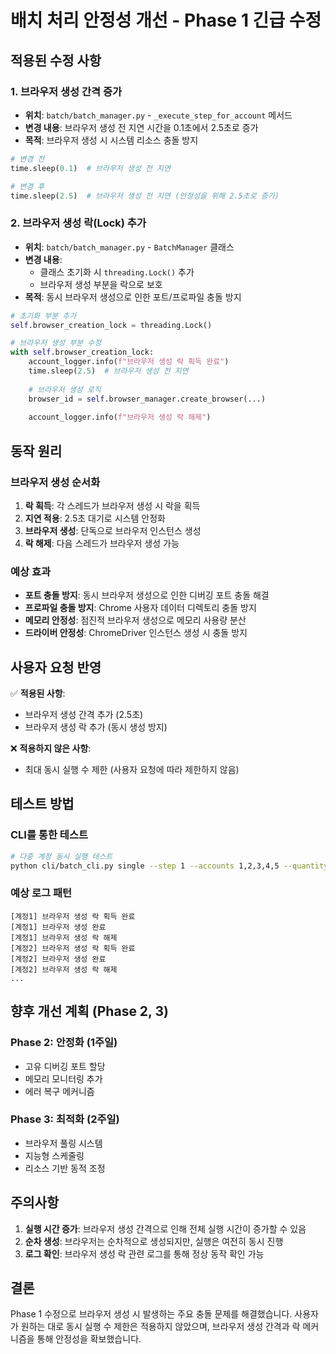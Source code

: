 # 배치 처리 안정성 개선 - Phase 1 긴급 수정

## 적용된 수정 사항

### 1. 브라우저 생성 간격 증가
- **위치**: `batch/batch_manager.py` - `_execute_step_for_account` 메서드
- **변경 내용**: 브라우저 생성 전 지연 시간을 0.1초에서 2.5초로 증가
- **목적**: 브라우저 생성 시 시스템 리소스 충돌 방지

```python
# 변경 전
time.sleep(0.1)  # 브라우저 생성 전 지연

# 변경 후  
time.sleep(2.5)  # 브라우저 생성 전 지연 (안정성을 위해 2.5초로 증가)
```

### 2. 브라우저 생성 락(Lock) 추가
- **위치**: `batch/batch_manager.py` - `BatchManager` 클래스
- **변경 내용**: 
  - 클래스 초기화 시 `threading.Lock()` 추가
  - 브라우저 생성 부분을 락으로 보호
- **목적**: 동시 브라우저 생성으로 인한 포트/프로파일 충돌 방지

```python
# 초기화 부분 추가
self.browser_creation_lock = threading.Lock()

# 브라우저 생성 부분 수정
with self.browser_creation_lock:
    account_logger.info(f"브라우저 생성 락 획득 완료")
    time.sleep(2.5)  # 브라우저 생성 전 지연
    
    # 브라우저 생성 로직
    browser_id = self.browser_manager.create_browser(...)
    
    account_logger.info(f"브라우저 생성 락 해제")
```

## 동작 원리

### 브라우저 생성 순서화
1. **락 획득**: 각 스레드가 브라우저 생성 시 락을 획득
2. **지연 적용**: 2.5초 대기로 시스템 안정화
3. **브라우저 생성**: 단독으로 브라우저 인스턴스 생성
4. **락 해제**: 다음 스레드가 브라우저 생성 가능

### 예상 효과
- **포트 충돌 방지**: 동시 브라우저 생성으로 인한 디버깅 포트 충돌 해결
- **프로파일 충돌 방지**: Chrome 사용자 데이터 디렉토리 충돌 방지
- **메모리 안정성**: 점진적 브라우저 생성으로 메모리 사용량 분산
- **드라이버 안정성**: ChromeDriver 인스턴스 생성 시 충돌 방지

## 사용자 요청 반영

✅ **적용된 사항**:
- 브라우저 생성 간격 추가 (2.5초)
- 브라우저 생성 락 추가 (동시 생성 방지)

❌ **적용하지 않은 사항**:
- 최대 동시 실행 수 제한 (사용자 요청에 따라 제한하지 않음)

## 테스트 방법

### CLI를 통한 테스트
```bash
# 다중 계정 동시 실행 테스트
python cli/batch_cli.py single --step 1 --accounts 1,2,3,4,5 --quantity 10 --concurrent
```

### 예상 로그 패턴
```
[계정1] 브라우저 생성 락 획득 완료
[계정1] 브라우저 생성 완료
[계정1] 브라우저 생성 락 해제
[계정2] 브라우저 생성 락 획득 완료
[계정2] 브라우저 생성 완료
[계정2] 브라우저 생성 락 해제
...
```

## 향후 개선 계획 (Phase 2, 3)

### Phase 2: 안정화 (1주일)
- 고유 디버깅 포트 할당
- 메모리 모니터링 추가
- 에러 복구 메커니즘

### Phase 3: 최적화 (2주일)
- 브라우저 풀링 시스템
- 지능형 스케줄링
- 리소스 기반 동적 조정

## 주의사항

1. **실행 시간 증가**: 브라우저 생성 간격으로 인해 전체 실행 시간이 증가할 수 있음
2. **순차 생성**: 브라우저는 순차적으로 생성되지만, 실행은 여전히 동시 진행
3. **로그 확인**: 브라우저 생성 락 관련 로그를 통해 정상 동작 확인 가능

## 결론

Phase 1 수정으로 브라우저 생성 시 발생하는 주요 충돌 문제를 해결했습니다. 사용자가 원하는 대로 동시 실행 수 제한은 적용하지 않았으며, 브라우저 생성 간격과 락 메커니즘을 통해 안정성을 확보했습니다.